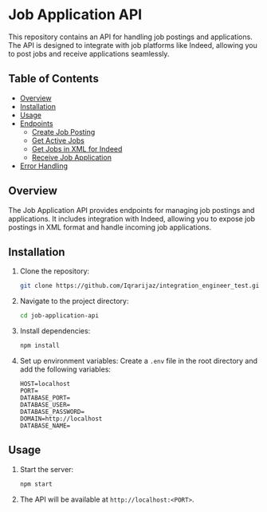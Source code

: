 # Job Application API

This repository contains an API for handling job postings and applications. The API is designed to integrate with job platforms like Indeed, allowing you to post jobs and receive applications seamlessly.

## Table of Contents

- [Overview](#overview)
- [Installation](#installation)
- [Usage](#usage)
- [Endpoints](#endpoints)
  - [Create Job Posting](#post-jobs)
  - [Get Active Jobs](#get-jobs)
  - [Get Jobs in XML for Indeed](#get-jobsindeedxml)
  - [Receive Job Application](#post-apiapplications)
- [Error Handling](#error-handling)

## Overview

The Job Application API provides endpoints for managing job postings and applications. It includes integration with Indeed, allowing you to expose job postings in XML format and handle incoming job applications.

## Installation

1. Clone the repository:
    ```sh
    git clone https://github.com/Iqrarijaz/integration_engineer_test.git
    ```
2. Navigate to the project directory:
    ```sh
    cd job-application-api
    ```
3. Install dependencies:
    ```sh
    npm install
    ```
4. Set up environment variables:
    Create a `.env` file in the root directory and add the following variables:
    ```plaintext
    HOST=localhost
    PORT=
    DATABASE_PORT=
    DATABASE_USER=
    DATABASE_PASSWORD=
    DOMAIN=http://localhost
    DATABASE_NAME=
    ```

## Usage

1. Start the server:
    ```sh
    npm start
    ```
2. The API will be available at `http://localhost:<PORT>`.
